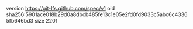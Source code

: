 version https://git-lfs.github.com/spec/v1
oid sha256:5901ace018b29d0a8dbcb485fe13c1e05e2fd0fd9033c5abc6c43365fb646bd3
size 2201
